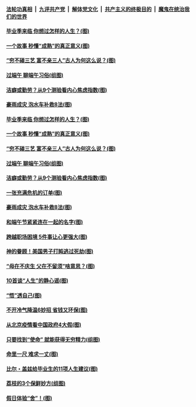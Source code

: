 

####  [法轮功真相](../../../../basic/blob/master/README.md?t=06252302) &nbsp;|&nbsp; [九评共产党](../../../../9ping.md/blob/master/README.md?t=06252302) &nbsp;|&nbsp; [解体党文化](../../../../jtdwh.md/blob/master/README.md?t=06252302)  &nbsp;|&nbsp; [共产主义的终极目的](../../../../gczydzjmd.md/blob/master/README.md?t=06252302) &nbsp;|&nbsp; [魔鬼在统治我们的世界](../../../../mgztzwmdsj.md/blob/master/README.md?t=06252302) 

#### [毕业季来临 你想过怎样的人生？(图)](../pages/p8/937661.md?t=06252302) 

#### [一个故事 秒懂“成熟”的真正意义(图)](../pages/p8/936405.md?t=06252302) 

#### [“穷不碰三艺 富不亲三人”古人为何这么说？(图)](../pages/p8/937602.md?t=06252302) 

#### [过端午 聊端午习俗(组图)](../pages/p8/937246.md?t=06252302) 

#### [洁癖或勤劳？从9个测验看内心焦虑指数(图)](../pages/p8/937558.md?t=06252302) 

#### [豪雨成灾 泡水车补救8法(图)](../pages/p8/937526.md?t=06252302) 

#### [毕业季来临 你想过怎样的人生？(图)](../pages/p8/937661.md?t=06252302) 

#### [一个故事 秒懂“成熟”的真正意义(图)](../pages/p8/936405.md?t=06252302) 

#### [“穷不碰三艺 富不亲三人”古人为何这么说？(图)](../pages/p8/937602.md?t=06252302) 

#### [过端午 聊端午习俗(组图)](../pages/p8/937246.md?t=06252302) 

#### [洁癖或勤劳？从9个测验看内心焦虑指数(图)](../pages/p8/937558.md?t=06252302) 

#### [一张充满危机的订单(图)](../pages/p8/936981.md?t=06252302) 

#### [豪雨成灾 泡水车补救8法(图)](../pages/p8/937526.md?t=06252302) 

#### [和端午节紧紧连在一起的名字(图)](../pages/p8/937448.md?t=06252302) 

#### [跨越职场困境 5件事让心更强大(图)](../pages/p8/937375.md?t=06252302) 

#### [神的眷顾！美国男子打盹逃过死劫(图)](../pages/p8/936985.md?t=06252302) 

#### [“母在不庆生 父在不留须”啥意思？(图)](../pages/p8/937234.md?t=06252302) 

#### [10首谈“人生”的静心谣(图)](../pages/p8/936965.md?t=06252302) 

#### [“悟”透自己(图)](../pages/p8/936972.md?t=06252302) 

#### [不开冷气降温6妙招 省钱又环保(图)](../pages/p8/937329.md?t=06252302) 

#### [从北京疫情看中国政府4大假(图)](../pages/p8/937196.md?t=06252302) 

#### [只要找到“使命” 就能获得无穷精力(组图)](../pages/p8/937159.md?t=06252302) 

#### [命里一尺 难求一丈(图)](../pages/p8/936782.md?t=06252302) 

#### [比尔・盖兹给毕业生的11项人生建议(图)](../pages/p8/936231.md?t=06252302) 

#### [荔枝的3个保鲜妙方(组图)](../pages/p8/936950.md?t=06252302) 

#### [假日体验“舍”！(图)](../pages/p8/937183.md?t=06252302) 

